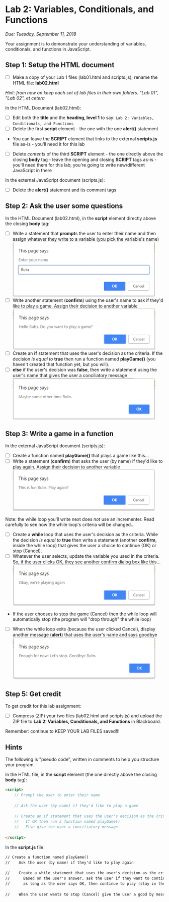 # Lab 2: Variables, Conditionals, and Functions
*Due: Tuesday, September 11, 2018*

Your assignment is to demonstrate your understanding of variables, conditionals, and functions in JavaScript.

## Step 1: Setup the HTML document

- [ ] Make a copy of your Lab 1 files (lab01.html and scripts.js); rename the HTML file: **lab02.html**

*Hint: from now on keep each set of lab files in their own folders.  "Lab 01", "Lab 02", et cetera*

In the HTML Document (lab02.html):

- [ ] Edit both the **title** and the **heading, level 1** to say: `Lab 2: Variables, Conditionals, and Functions`
- [ ] Delete the first **script** element - the one with the one **alert()** statement
- You can leave the **SCRIPT** element that links to the external **scripts.js** file as-is - you'll need it for this lab
- [ ] Delete *contents* of the third **SCRIPT** element - the one directly above the closing **body** tag - leave the opening and closing **SCRIPT** tags as-is - you'll need them for this lab; you're going to write new/different JavaScript in there

In the external JavaScript document (scripts.js):

- [ ] Delete the **alert()** statement and its comment tags

## Step 2: Ask the user some questions

In the HTML Document (lab02.html), in the **script** element directly above the closing **body** tag:

- [ ] Write a statement that **prompt**s the user to enter their name and then assign whatever they write to a variable (you pick the variable's name)<br> ![figure 1](media\figure1.png)
- [ ] Write another statement  (**confirm**) using the user's name to ask if they'd like to play a game.  Assign their decision to another variable<br> ![figure 2](media/figure2.png)
- [ ] Create an **if** statement that uses the user's decision as the criteria.  If the decision *is equal to* **true** then run a function named **playGame()** (you haven't created that function yet, but you will).
- [ ] **else** if the user's decision was **false**, then write a statement using the user's name that gives the user a conciliatory message <br> ![figure 3](media/figure3.png)

## Step 3: Write a game in a function

In the external JavaScript document (scripts.js):

- [ ] Create a function named **playGame()** that plays a game like this...
- [ ] Write a statement (**confirm**) that asks the user (by name) if they'd like to play again.  Assign their decision to another variable<br> ![figure 4](media/figure4.png)

Note: the while loop you'll write next does *not* use an incrementer.  Read carefully to see how the while loop's criteria will be changed...

- [ ] Create a **while** loop that uses the user's decision as the criteria.  While the decision *is equal to* **true** then write a statement (another **confirm**, inside the while loop) that gives the user a choice to continue (OK) or stop (Cancel).  
- [ ] Whatever the user selects, update the variable you used in the criteria. So, if the user clicks OK, they see another confirm dialog box like this...<br> ![figure 5](media/figure5.png)
- If the user chooses to stop the game (Cancel) then the while loop will automatically stop (the program will "drop through" the while loop)

- [ ] When the while loop exits (because the user clicked Cancel), display another message (**alert**) that uses the user's name and says goodbye<br> ![figure 6](media/figure6.png)

## Step 5: Get credit

To get credit for this lab assignment:

- [ ] Compress (ZIP) your two files (lab02.html and scripts.js) and upload the ZIP file to **Lab 2: Variables, Conditionals, and Functions** in Blackboard.

Remember: continue to KEEP YOUR LAB FILES saved!!!  

## Hints

The following is "pseudo code", written in comments to help you structure your program.

In the HTML file, in the **script** element (the one directly above the closing **body** tag):

```html
<script>
    // Prompt the user to enter their name 
    
    // Ask the user (by name) if they'd like to play a game
    
    // Create an if statement that uses the user's decision as the criteria 
    //   If OK then run a function named playGame()
    //   Else give the user a conciliatory message
    
</script>
```

In the **script.js** file:

```html
// Create a function named playGame()
//    Ask the user (by name) if they'd like to play again

//    Create a while statement that uses the user's decision as the criteria
//      Based on the user's answer, ask the user if they want to continue playing;
//      as long as the user says OK, then continue to play (stay in the loop)

//    When the user wants to stop (Cancel) give the user a good by message
```
